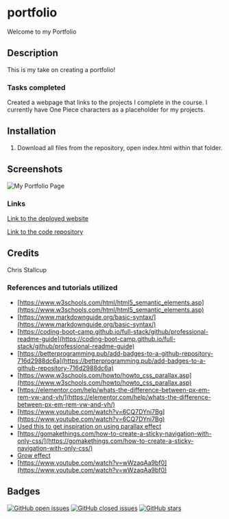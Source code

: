 # **portfolio**

Welcome to my Portfolio



## Description

This is my take on creating a portfolio!

### **Tasks completed**
Created a webpage that links to the projects I complete in the course. I currently have One Piece characters as a placeholder for my projects.

## Installation

1. Download all files from the repository, open index.html within that folder.



## Screenshots

![My Portfolio Page](./assets/images/portfolio.gif)

### **Links**

[Link to the deployed website](https://mrtofuuu.github.io/portfolio/)

[Link to the code repository](https://github.com/MrTofuuu/portfolio)


## Credits
Chris Stallcup


### References and tutorials utilized
* [https://www.w3schools.com/html/html5_semantic_elements.asp](https://www.w3schools.com/html/html5_semantic_elements.asp)
* [https://www.markdownguide.org/basic-syntax/](https://www.markdownguide.org/basic-syntax/)
* [https://coding-boot-camp.github.io/full-stack/github/professional-readme-guide](https://coding-boot-camp.github.io/full-stack/github/professional-readme-guide)
* [https://betterprogramming.pub/add-badges-to-a-github-repository-716d2988dc6a](https://betterprogramming.pub/add-badges-to-a-github-repository-716d2988dc6a)
* [https://www.w3schools.com/howto/howto_css_parallax.asp](https://www.w3schools.com/howto/howto_css_parallax.asp)
* [https://elementor.com/help/whats-the-difference-between-px-em-rem-vw-and-vh/](https://elementor.com/help/whats-the-difference-between-px-em-rem-vw-and-vh/)
* [https://www.youtube.com/watch?v=6CQ7DYni7Bg](https://www.youtube.com/watch?v=6CQ7DYni7Bg)
* [Used this to get inspiration on using parallax effect](https://the-goonies.webflow.io/)
* [https://gomakethings.com/how-to-create-a-sticky-navigation-with-only-css/](https://gomakethings.com/how-to-create-a-sticky-navigation-with-only-css/)
* [Grow effect](https://travis.media/how-to-make-an-item-grow-on-hover-with-css/)
* [https://www.youtube.com/watch?v=wWzaqAa9bf0](https://www.youtube.com/watch?v=wWzaqAa9bf0)

## Badges

[![GitHub open issues](https://img.shields.io/github/issues/MrTofuuu/portfolio?style=for-the-badge)](https://github.com/MrTofuuu/portfolio/issues)
[![GitHub closed issues](https://img.shields.io/github/issues-closed/MrTofuuu/portfolio?style=for-the-badge)](https://img.shields.io/github/issues-closed/MrTofuuu/portfolio?style=for-the-badge)
[![GitHub stars](https://img.shields.io/github/stars/MrTofuuu/portfolio?style=for-the-badge)](https://github.com/MrTofuuu/portfolio/stargazers)









